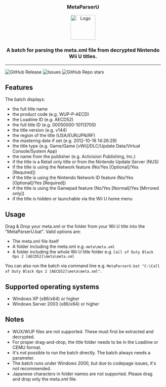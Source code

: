 <h3 align="center">MetaParserU</h3>
<p align="center"><a href="https://github.com/xxmichibxx/MetaParserU"><img src="https://i.imgur.com/gNuy8WR.png" alt="Logo" width="80" height="80"></a></p>
<h3 align="center">A batch for parsing the meta.xml file from decrypted Nintendo Wii U titles.</h3>
<hr>

![GitHub Release](https://img.shields.io/github/v/release/xxmichibxx/MetaParserU) ![Issues](https://img.shields.io/github/issues/xxmichibxx/MetaParserU) ![GitHub Repo stars](https://img.shields.io/github/stars/xxmichibxx/MetaParserU)

## Features
The batch displays:
* the full title name
* the product code (e.g. WUP-P-AECD)
* the Loadiine ID (e.g. AECD52)
* the full title ID (e.g. 00050000-10113700)
* the title version (e.g. v144)
* the region of the title (USA/EUR/JPN/RF)
* the mastering date if set (e.g. 2012-10-16 14:26:29)
* the title type (e.g. Game/Game [vWii]/DLC/Update Data/Virtual Console/System App)
* the name from the publisher (e.g. Activision Publishing, Inc.)
* if the title is a Retail only title or from the Nintendo Update Server (NUS)
* if the title is using the Network feature (No/Yes [Optional]/Yes [Required])
* if the title is using the Nintendo Network ID feature (No/Yes [Optional]/Yes [Required])
* if the title is using the Gamepad feature (No/Yes [Normal]/Yes [Mirrored only])
* if the title is hidden or launchable via the Wii U home menu

## Usage
Drag & Drop your meta.xml or the folder from your Wii U title into the "MetaParserU.bat". Valid options are:
* The meta.xml file itself
* A folder including the meta.xml e.g. ```meta\meta.xml```
* A folder including the whole Wii U title folder e.g. ```Call of Duty Black Ops 2 [AECD52]\meta\meta.xml```

You can also run the batch via command line e.g. ```MetaParserU.bat "C:\Call of Duty Black Ops 2 [AECD52]\meta\meta.xml"```.

## Supported operating systems
* Windows XP (x86/x64) or higher
* Windows Server 2003 (x86/x64) or higher

## Notes
* WUX/WUP files are not supported. These must first be extracted and decrypted.
* For proper drag-and-drop, the title folder needs to be in the Loadiine or CEMU format.
* It's not possible to run the batch directly. The batch always needs a parameter.
* The batch runs under Windows 2000, but due to codepage issues, it's not recommended.
* Japanese characters in folder names are not supported. Please drag and drop only the meta.xml file.
